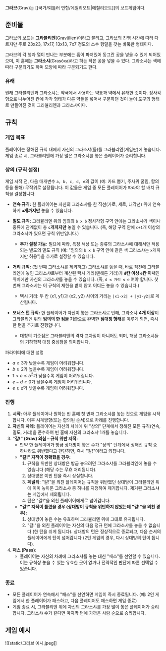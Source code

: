 **그라브**(Grav)는 [[국가/퇴틀러 연합/에철리오트|에철리오트]]의 보드게임이다.

## 준비물

그라브의 보드는 **그라뷸리엔**(Gravülien)이라고 불리고, 그라브의 진행 시간에 따라 다르지만 주로 23x23, 17x17, 13x13, 7x7 정도의 소수 행렬을 갖는 바둑판 형태이다.

그라브의 각 행과 열이 만나는 부분에는 홈이 파져있어 동그란 공을 넣을 수 있게 되어있으며, 이 홈에는 **그라소샤**(Grasôxa)라고 하는 작은 공을 넣을 수 있다. 그라소샤는 색에 따라 구분되기도 하며 모양에 따라 구분되기도 한다.

### 유래

원래 그라뷸리엔과 그라소샤는 약국에서 사용하는 약통과 약에서 유래한 것이다. 정사각형으로 나누어진 칸에 각각 형태가 다른 약들을 넣어서 구분하던 것이 놀이 도구의 형태로 만들어진 것이 그라뷸리엔과 그라소샤이다.

## 규칙

### 게임 목표
플레이어는 정해진 규칙 내에서 자신의 그라소샤(돌)를 그라뷸리엔(게임판)에 놓습니다. 게임 종료 시, 그라뷸리엔에 가장 많은 그라소샤를 놓은 플레이어가 승리합니다.

### 상의 (규칙 설정)
게임 시작 전, 다음 매개변수 `a, b, c, d, e`의 값이 (예: 카드 뽑기, 주사위 굴림, 합의 등을 통해) 무작위로 설정됩니다. 이 값들은 게임 중 모든 플레이어가 따라야 할 배치 규칙을 결정합니다.

* **연속 규칙:** 한 플레이어는 자신의 그라소샤를 한 직선(가로, 세로, 대각선) 위에 연속하게 **`a`개까지만** 놓을 수 있습니다.
* **밀도 규칙:** 그라뷸리엔 위의 임의의 `b x b` 정사각형 구역 안에는 그라소샤가 색이나 종류에 관계없이 총 **`c`개까지만** 놓일 수 있습니다. (즉, 해당 구역 안에 `c+1`개 이상의 그라소샤가 있으면 규칙 위반입니다.)
    * **추가 설정 가능:** 필요에 따라, 특정 색상 또는 종류의 그라소샤에 대해서만 적용되는 별도의 밀도 규칙 (예: "임의의 `b x b` 구역 안에 같은 색 그라소샤는 `x`개까지만 허용")을 추가로 설정할 수 있습니다.
* **거리 규칙:** (첫 번째 그라소샤를 제외하고) 그라소샤를 놓을 때, 바로 직전에 그라뷸리엔에 놓인 그라소샤로부터 계산된 택시 거리(맨해튼 거리)가 **`d`칸 이상 `e`칸 이내**인 위치에만 자신의 그라소샤를 놓을 수 있습니다. (즉, `d ≤ 거리 ≤ e` 여야 합니다. 첫 번째 그라소샤는 이 규칙의 제한을 받지 않고 어디든 놓을 수 있습니다.)
    * 택시 거리: 두 칸 (x1, y1)과 (x2, y2) 사이의 거리는 `|x1-x2| + |y1-y2|`로 계산됩니다.

* **보너스 턴 규칙:** 한 플레이어가 자신이 놓은 그라소샤로 인해, 그라소샤 **4개 이상**이 그라뷸리엔 위의 **임의의 한 점을 기준**으로 완벽한 **점대칭 형태**를 이루게 되면, 즉시 한 턴을 추가로 진행합니다.
    * 대칭의 기준점은 그라뷸리엔의 격자 교차점이 아니어도 되며, 해당 그라소샤들의 기하학적 대칭 중심점을 의미합니다.

파라미터에 대한 설명

- $a \geq 3$가 낮을수록 게임이 어려워집니다.
- $b\geq 2$가 높을수록 게임이 어려워집니다.
- $1 < c \leq b^2$가 낮을수록 게임이 어려워집니다.
- $e - d \geq 0$가 낮을수록 게임이 어려워집니다.
- $e \geq d$가 낮을수록 게임이 어려워집니다.

### 진행

1.  **시작:** 아무 플레이어나 원하는 빈 홈에 첫 번째 그라소샤를 놓는 것으로 게임을 시작합니다. 이후 시계방향(또는 합의된 순서)으로 차례를 진행합니다.
2.  **자신의 차례:** 플레이어는 자신의 차례에 위 "상의" 단계에서 정해진 모든 규칙(연속, 밀도, 거리)을 준수하여 빈 홈에 자신의 그라소샤 1개를 놓습니다.
3.  **"갈!" (Grav) 외침 – 규칙 위반 지적:**
    * 만약 한 플레이어가 방금 상대방이 놓은 수가 "상의" 단계에서 정해진 규칙 중 하나라도 위반했다고 판단하면, 즉시 "갈!"이라고 외칩니다.
    * **"갈!" 지적이 정확했을 경우:**
        1.  규칙을 위반한 상대방은 방금 놓으려던 그라소샤를 그라뷸리엔에 놓을 수 없습니다 (해당 수는 무효 처리됩니다).
        2.  상대방은 이번 턴을 즉시 상실합니다.
        3.  **페널티:** "갈!"을 외친 플레이어는 규칙을 위반했던 상대방이 그라뷸리엔 위에 이미 놓아둔 그라소샤 중 하나를 지정하여 제거합니다. 제거된 그라소샤는 게임에서 제외됩니다.
        4.  턴은 "갈!"을 외친 플레이어에게로 넘어갑니다.
    * **"갈!" 지적이 틀렸을 경우 (상대방이 규칙을 위반하지 않았는데 "갈!"을 외친 경우):**
        1.  상대방이 놓은 수는 유효하며 그라뷸리엔 위에 그대로 유지됩니다.
        2.  "갈!"을 외친 플레이어는 자신의 다음 정규 턴에 그라소샤를 놓을 수 없습니다 (한 턴을 쉬게 됩니다). 상대방의 턴은 정상적으로 종료되고, 다음 순서의 플레이어에게 턴이 넘어갑니다 (2인 게임의 경우, 다시 상대방의 턴이 됩니다).
4.  **패스 (Pass):**
    * 플레이어는 자신의 차례에 그라소샤를 놓는 대신 "패스"를 선언할 수 있습니다. 이는 규칙상 놓을 수 있는 유효한 곳이 없거나 전략적인 판단에 따른 선택일 수 있습니다.

### 종료
* 모든 플레이어가 연속해서 "패스"를 선언하면 게임이 즉시 종료됩니다. (예: 2인 게임에서 한 플레이어가 패스하고, 다음 플레이어도 패스하면 게임 종료)
* 게임 종료 시, 그라뷸리엔 위에 자신의 그라소샤를 가장 많이 놓은 플레이어가 승리합니다. 그라소샤 수가 같다면 마지막 턴에 가까운 사람 순으로 승리합니다.

## 게임 예시

![[static/그라브 예시.jpeg]]